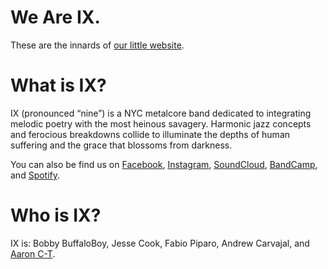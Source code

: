 # We Are IX.
These are the innards of [our little website](http://weareix.com).

# What is IX?
IX (pronounced “nine”) is a NYC metalcore band dedicated to integrating melodic poetry with the most heinous savagery. Harmonic jazz concepts and ferocious breakdowns collide to illuminate the depths of human suffering and the grace that blossoms from darkness.

You can also be find us on [Facebook](http://www.facebook.com/weareix), [Instagram](http://www.instagram.com/ixtheband), [SoundCloud](http://www.soundcloud.com/ixtheband), [BandCamp](http://weareix.bandcamp.com), and [Spotify](https://open.spotify.com/album/1l9xeBYQ8xuB4SFyjbc0N2).

# Who is IX?
IX is: Bobby BuffaloBoy, Jesse Cook, Fabio Piparo, Andrew Carvajal, and [Aaron C-T](http://www.aaronct.me).
